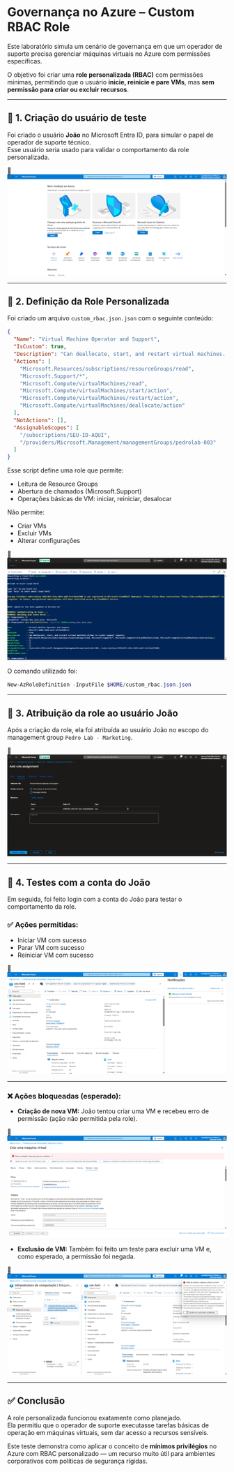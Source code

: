 # Governança no Azure – Custom RBAC Role

Este laboratório simula um cenário de governança em que um operador de suporte precisa gerenciar máquinas virtuais no Azure com permissões específicas.

O objetivo foi criar uma **role personalizada (RBAC)** com permissões mínimas, permitindo que o usuário **inicie, reinicie e pare VMs**, mas **sem permissão para criar ou excluir recursos**.

---

## 🔧 1. Criação do usuário de teste

Foi criado o usuário **João** no Microsoft Entra ID, para simular o papel de operador de suporte técnico.  
Esse usuário seria usado para validar o comportamento da role personalizada.

📸 ![Criação do usuário João](imagens/01-user-joao.png)

---

## 📄 2. Definição da Role Personalizada

Foi criado um arquivo `custom_rbac.json.json` com o seguinte conteúdo:

```json
{
  "Name": "Virtual Machine Operator and Support",
  "IsCustom": true,
  "Description": "Can deallocate, start, and restart virtual machines. Allows to create support requests",
  "Actions": [
    "Microsoft.Resources/subscriptions/resourceGroups/read",
    "Microsoft.Support/*",
    "Microsoft.Compute/virtualMachines/read",
    "Microsoft.Compute/virtualMachines/start/action",
    "Microsoft.Compute/virtualMachines/restart/action",
    "Microsoft.Compute/virtualMachines/deallocate/action"
  ],
  "NotActions": [],
  "AssignableScopes": [
    "/subscriptions/SEU-ID-AQUI",
    "/providers/Microsoft.Management/managementGroups/pedrolab-003"
  ]
}
```

Esse script define uma role que permite:
- Leitura de Resource Groups
- Abertura de chamados (Microsoft.Support)
- Operações básicas de VM: iniciar, reiniciar, desalocar

Não permite:
- Criar VMs
- Excluir VMs
- Alterar configurações

📸 ![Upload do arquivo e execução no Cloud Shell](imagens/02-cloud-shell.png)

O comando utilizado foi:

```powershell
New-AzRoleDefinition -InputFile $HOME/custom_rbac.json.json
```

---

## 👥 3. Atribuição da role ao usuário João

Após a criação da role, ela foi atribuída ao usuário João no escopo do management group `Pedro Lab - Marketing`.

📸 ![Role atribuída ao usuário João](imagens/03-role-assigned.png)

---

## 🧪 4. Testes com a conta do João

Em seguida, foi feito login com a conta do João para testar o comportamento da role.

### ✅ Ações permitidas:

- Iniciar VM com sucesso  
- Parar VM com sucesso  
- Reiniciar VM com sucesso

📸 ![VM iniciada com sucesso pela conta do João](imagens/04-vm-started.png)

---

### ❌ Ações bloqueadas (esperado):

- **Criação de nova VM:** João tentou criar uma VM e recebeu erro de permissão (ação não permitida pela role).

📸 ![Erro ao tentar criar VM](imagens/05-create-error.png)

- **Exclusão de VM:** Também foi feito um teste para excluir uma VM e, como esperado, a permissão foi negada.

📸 ![Erro ao tentar excluir VM](imagens/06-delete-error.png)

---

## ✅ Conclusão

A role personalizada funcionou exatamente como planejado.  
Ela permitiu que o operador de suporte executasse tarefas básicas de operação em máquinas virtuais, sem dar acesso a recursos sensíveis.

Este teste demonstra como aplicar o conceito de **mínimos privilégios** no Azure com RBAC personalizado — um recurso muito útil para ambientes corporativos com políticas de segurança rígidas.
